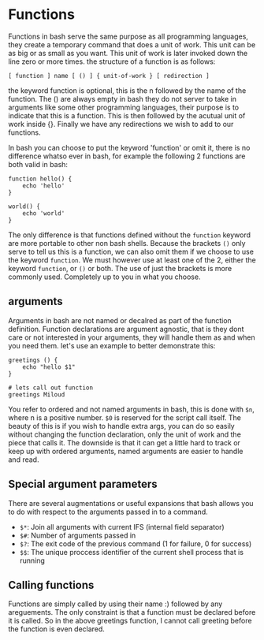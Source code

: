 Functions
=========
Functions in bash serve the same purpose as all programming languages, they create a temporary command that does a unit of work. This unit can be as big or as small as you want. This unit of work is later invoked down the line zero or more times. the structure of a function is as follows:

	[ function ] name [ () ] { unit-of-work } [ redirection ]

the keyword function is optional, this is the n followed by the name of the function. The () are always empty in bash they do not server to take in arguments like some other programming languages, their purpose is to indicate that this is a function. This is then followed by the acutual unit of work inside {}. Finally we have any redirections we wish to add to our functions.

In bash you can choose to put the keyword 'function' or omit it, there is no difference whatso ever in bash, for example the following 2 functions are both valid in bash:
	
	function hello() {
		echo 'hello'
	}

	world() {
		echo 'world'
	}

The only difference is that functions defined without the `function` keyword are more portable to other non bash shells.
Because the brackets `()` only serve to tell us this is a function, we can also omit them if we choose to use the keyword `function`. We must however use at least one of the 2, either the keyword `function`, or `()` or both. The use of just the brackets is more commonly used. Completely up to you in what you choose.

arguments
----------
Arguments in bash are not named or decalred as part of the function definition. Function declarations are argument agnostic, that is they dont care or not interested in your arguments, they will handle them as and when you need them. let's use an example to better demonstrate this:

	greetings () {
		echo "hello $1"
	}
	
	# lets call out function
	greetings Miloud

You refer to ordered and not named arguments in bash, this is done with `$n`, where n is a positive number. `$0` is reserved for the script call itself. The beauty of this is if you wish to handle extra args, you can do so easily without changing the function declaration, only the unit of work and the piece that calls it. The downside is that it can get a little hard to track or keep up with ordered arguments, named arguments are easier to handle and read.

Special argument parameters
----------------------------
There are several augmentations or useful expansions that bash allows you to do with respect to the arguments passed in to a command.

* `$*`: Join all arguments with current IFS (internal field separator)
* `$#`: Number of arguments passed in
* `$?`: The exit code of the previous command (1 for failure, 0 for success)
* `$$`: The unique proccess identifier of the current shell process that is running

Calling functions
-----------------
Functions are simply called by using their name :) followed by any areguements. The only constraint is that a function must be declared before it is called. So in the above greetings function, I cannot call greeting before the function is even declared.

